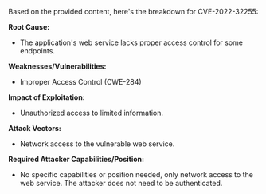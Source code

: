 Based on the provided content, here's the breakdown for CVE-2022-32255:

**Root Cause:**
- The application's web service lacks proper access control for some endpoints.

**Weaknesses/Vulnerabilities:**
- Improper Access Control (CWE-284)

**Impact of Exploitation:**
- Unauthorized access to limited information.

**Attack Vectors:**
- Network access to the vulnerable web service.

**Required Attacker Capabilities/Position:**
- No specific capabilities or position needed, only network access to the web service. The attacker does not need to be authenticated.